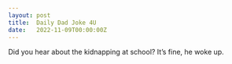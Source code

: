 ```yaml
---
layout: post
title:  Daily Dad Joke 4U
date:   2022-11-09T00:00:00Z
---
```

Did you hear about the kidnapping at school? It’s fine, he woke up.
